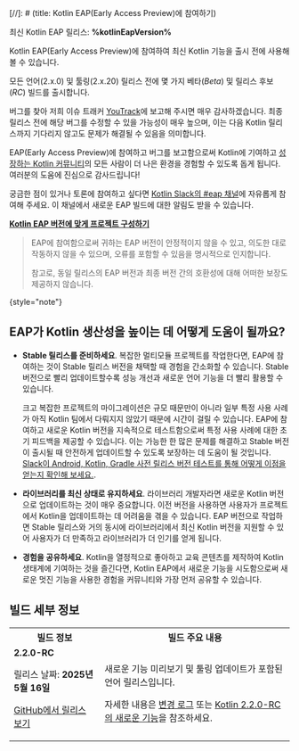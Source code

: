 [//]: # (title: Kotlin EAP(Early Access Preview)에 참여하기)

<tldr>
    <p>최신 Kotlin EAP 릴리스: <strong>%kotlinEapVersion%</strong></p>
</tldr>

Kotlin EAP(Early Access Preview)에 참여하여 최신 Kotlin 기능을 출시 전에 사용해 볼 수 있습니다.

모든 언어(2.x.0) 및 툴링(2.x.20) 릴리스 전에 몇 가지 베타(_Beta_) 및 릴리스 후보(_RC_) 빌드를 출시합니다.

버그를 찾아 저희 이슈 트래커 [YouTrack](https://kotl.in/issue)에 보고해 주시면 매우 감사하겠습니다. 최종 릴리스 전에 해당 버그를 수정할 수 있을 가능성이 매우 높으며, 이는 다음 Kotlin 릴리스까지 기다리지 않고도 문제가 해결될 수 있음을 의미합니다.

EAP(Early Access Preview)에 참여하고 버그를 보고함으로써 Kotlin에 기여하고 [성장하는 Kotlin 커뮤니티](https://kotlinlang.org/community/)의 모든 사람이 더 나은 환경을 경험할 수 있도록 돕게 됩니다. 여러분의 도움에 진심으로 감사드립니다!

궁금한 점이 있거나 토론에 참여하고 싶다면 [Kotlin Slack의 #eap 채널](https://app.slack.com/client/T09229ZC6/C0KLZSCHF)에 자유롭게 참여해 주세요. 이 채널에서 새로운 EAP 빌드에 대한 알림도 받을 수 있습니다.

**[Kotlin EAP 버전에 맞게 프로젝트 구성하기](configure-build-for-eap.md)**

> EAP에 참여함으로써 귀하는 EAP 버전이 안정적이지 않을 수 있고, 의도한 대로 작동하지 않을 수 있으며, 오류를 포함할 수 있음을 명시적으로 인지합니다.
>
> 참고로, 동일 릴리스의 EAP 버전과 최종 버전 간의 호환성에 대해 어떠한 보장도 제공하지 않습니다.
>
{style="note"}

## EAP가 Kotlin 생산성을 높이는 데 어떻게 도움이 될까요?

*   **Stable 릴리스를 준비하세요**. 복잡한 멀티모듈 프로젝트를 작업한다면, EAP에 참여하는 것이 Stable 릴리스 버전을 채택할 때 경험을 간소화할 수 있습니다. Stable 버전으로 빨리 업데이트할수록 성능 개선과 새로운 언어 기능을 더 빨리 활용할 수 있습니다.

    크고 복잡한 프로젝트의 마이그레이션은 규모 때문만이 아니라 일부 특정 사용 사례가 아직 Kotlin 팀에서 다뤄지지 않았기 때문에 시간이 걸릴 수 있습니다. EAP에 참여하고 새로운 Kotlin 버전을 지속적으로 테스트함으로써 특정 사용 사례에 대한 초기 피드백을 제공할 수 있습니다. 이는 가능한 한 많은 문제를 해결하고 Stable 버전이 출시될 때 안전하게 업데이트할 수 있도록 보장하는 데 도움이 될 것입니다. [Slack이 Android, Kotlin, Gradle 사전 릴리스 버전 테스트를 통해 어떻게 이점을 얻는지 확인해 보세요.](https://slack.engineering/shadow-jobs/).
*   **라이브러리를 최신 상태로 유지하세요**. 라이브러리 개발자라면 새로운 Kotlin 버전으로 업데이트하는 것이 매우 중요합니다. 이전 버전을 사용하면 사용자가 프로젝트에서 Kotlin을 업데이트하는 데 어려움을 겪을 수 있습니다. EAP 버전으로 작업하면 Stable 릴리스와 거의 동시에 라이브러리에서 최신 Kotlin 버전을 지원할 수 있어 사용자가 더 만족하고 라이브러리가 더 인기를 얻게 됩니다.
*   **경험을 공유하세요**. Kotlin을 열정적으로 좋아하고 교육 콘텐츠를 제작하여 Kotlin 생태계에 기여하는 것을 즐긴다면, Kotlin EAP에서 새로운 기능을 시도함으로써 새로운 멋진 기능을 사용한 경험을 커뮤니티와 가장 먼저 공유할 수 있습니다.

## 빌드 세부 정보

<!--_현재 미리보기 버전이 없습니다._-->

<table>
    <tr>
        <th>빌드 정보</th>
        <th>빌드 주요 내용</th>
    </tr>
    <tr>
        <td><strong>2.2.0-RC</strong>
            <p>릴리스 날짜: <strong>2025년 5월 16일</strong></p>
            <p><a href="https://github.com/JetBrains/kotlin/releases/tag/v2.2.0-RC" target="_blank">GitHub에서 릴리스 보기</a></p>
        </td>
        <td>
            <p>새로운 기능 미리보기 및 툴링 업데이트가 포함된 언어 릴리스입니다.</p>
            <p>자세한 내용은 <a href="https://github.com/JetBrains/kotlin/releases/tag/v2.2.0-RC">변경 로그</a> 또는 <a href="whatsnew-eap.md">Kotlin 2.2.0-RC의 새로운 기능</a>을 참조하세요.</p>
        </td>
    </tr>
</table>